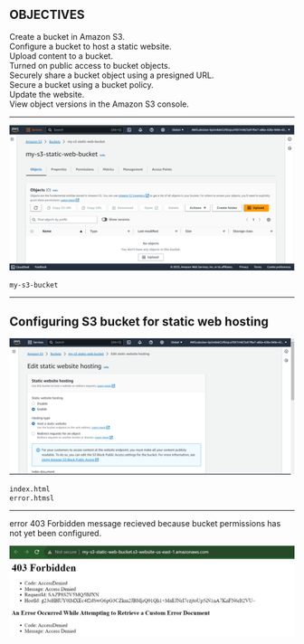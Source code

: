 ## OBJECTIVES

Create a bucket in Amazon S3.\
Configure a bucket to host a static website.\
Upload content to a bucket.\
Turned on public access to bucket objects.\
Securely share a bucket object using a presigned URL.\
Secure a bucket using a bucket policy.\
Update the website.\
View object versions in the Amazon S3 console.
___

![image](./Images/my-s3-bucket.png)
```
my-s3-bucket
```
___

## Configuring S3 bucket for static web hosting

![image](./Images/static-web-bucket-configured.png)
```
index.html
error.htmsl
```
___

error 403 Forbidden message recieved because   bucket permissions has not yet been configured.

![image](./Images/error-403.png)
